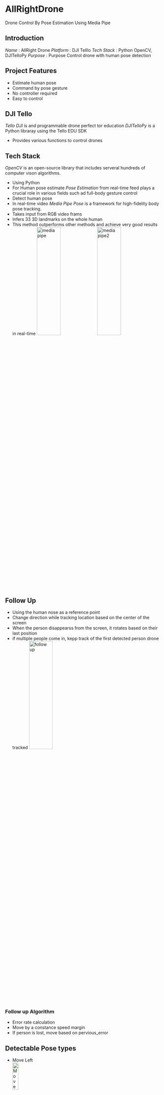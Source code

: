 # AllRightDrone
Drone Control By Pose Estimation Using Media Pipe

## Introduction
*Name* : AllRight Drone
*Platform* : DJI Telllo
*Tech Stack* : Python OpenCV, DJITelloPy
*Purpose* : Purpose Control drone with human pose detection

## Project Features
* Estimate human pose
* Command by pose gesture
* No controller required
* Easy to control

## DJI Tello
*Tello DJI* is and programmable drone perfect tor education
*DJITelloPy* is a Python libraray using the Tello EDU SDK
  - Provides various functions to control drones

## Tech Stack
 *OpenCV* is an open-source library that includes serveral hundreds of computer vison algorithms.
  - Using Python
  - For Human pose estimate
 *Pose Estimation* from real-time feed plays a crucial role in various fields such ad full-body gesture control
  - Detect human pose
  - In real-time video
 *Media Pipe Pose* is a framework for high-fidelity body pose tracking.
  - Takes input from RGB video frams
  - Infers 33 3D landmarks on the whole human
  - This method outperforms other methods and achieve very good results in real-time
  <img src="https://user-images.githubusercontent.com/15250755/200211590-875a9a08-b788-4b57-a9de-90f6f7e2620d.png" width="40%" height="30%" title="그림1" alt="media pipe"></img>
  <img src="https://user-images.githubusercontent.com/15250755/200211596-f93dc805-b871-4d08-ae78-db9de1f4f131.png" width="40%" height="30%" title="그림2" alt="media pipe2"></img>
 
 ## Follow Up
 + Using the human nose as a reference point
 + Change direction while tracking location based on the center of the screen
 + When the person disappearss from the screen, it rotates based on their last position
 + if multiple people come in, kepp track of the first detected person drone tracked
 <img src="https://user-images.githubusercontent.com/15250755/200211598-f54621f5-0390-4ee1-8d49-1ff7c4a45ee7.png" width="40%" height="30%" title="그림3" alt="follow up"></img>
 ### Follow up Algorithm
  - Error rate calculation
  - Move by a constance speed margin
  - If person is lost, move based on pervious_error
 ## Detectable Pose types
  * Move Left   
  <img src="https://user-images.githubusercontent.com/15250755/200212857-eb5f3ee2-d39a-4c22-a3b5-e4ea7ac5964f.png" width="20%" height="15%" title="그림4" alt="Move Left"></img>
  * Move Right   
  <img src="https://user-images.githubusercontent.com/15250755/200212862-7ab676c7-6a53-457a-aa67-2e750b887419.png" width="20%" height="15%" title="그림5" alt="Move Right"></img>
  * Take a Picture   
  <img src="https://user-images.githubusercontent.com/15250755/200212863-01ecc92d-cea1-4809-9a95-4608aeff54f9.png" width="20%" height="25%" title="그림6" alt="Take a Picture"></img>
  * Landing   
  <img src="https://user-images.githubusercontent.com/15250755/200212865-cf19b89a-9908-4ff9-add5-f39823360c6b.png" width="20%" height="15%" title="그림7" alt="Landing"></img>

## Pose Estimation
  * Implement angle calculation of body joints to estimation pose
  * Judging a pose based on the calculated angle
  * Multiple joint were cross-validated to prevent malfunctions.   
  <img src="https://user-images.githubusercontent.com/15250755/200213808-8f61183b-549a-4e60-a4c5-2ea31b5f4cc2.png" width="20%" height="15%" title="그림8" alt="Code1"></img>
  <img src="https://user-images.githubusercontent.com/15250755/200213812-398d5206-d257-4f91-bbe5-9afc22b4350b.png" width="20%" height="15%" title="그림9" alt="Code2"></img>
  
## YouTube Demo

  [![Demo1](http://img.youtube.com/vi/jJgFWLUho00/0.jpg)](https://www.youtube.com/watch?v=jJgFWLUho00) 
  
  [![Demo2](http://img.youtube.com/vi/lAnxkaXryik/0.jpg)](https://www.youtube.com/watch?v=lAnxkaXryik) 
  
## Team Role
*임시우* : OpenCV Development
*김범기* : Drone Control Development



    
